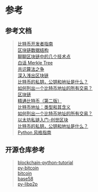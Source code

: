 # 参考

## 参考文档

>[比特币开发者指南](https://bitcoin.org/zh_CN/developer-documentation)  
>[区块链数据结构](https://www.jianshu.com/p/9e2258b4c6c2)  
>[聊聊区块链中的几个技术点](https://paper.seebug.org/1110/)  
>[白话 Merkle Tree](https://www.jianshu.com/p/458e5890662f)  
>[共识算法之争](https://www.cnblogs.com/X-knight/p/9157814.html)  
>[深入浅出区块链](https://learnblockchain.cn/)  
>[比特币的私钥，公钥和地址是什么？](https://www.jianshu.com/p/af6328cc693e)  
>[如何列出一个比特币地址的所有交易？](http://blog.hubwiz.com/2019/04/26/btc-list-addr-tx/)  
>[区块链](https://www.zhihu.com/topic/19901773/intro)  
>[精通比特币（第二版）](http://v1.8btc.com/books/834/masterbitcoin2cn/_book/)  
>[比特币地址：类型和其含义](https://changelly.com/blog/zh-hans/bitcoin-addresses-types-and-meaning/)  
>[如何列出一个比特币地址的所有交易？](http://blog.hubwiz.com/2019/04/26/btc-list-addr-tx/)  
>[以太坊私链入门-创世区块](http://www.netkiller.cn/blockchain/ethereum/genesis.json.html)  
>[比特币的私钥，公钥和地址是什么？](https://www.jianshu.com/p/af6328cc693e)  
>[Python 风格指南](https://zh-google-styleguide.readthedocs.io/en/latest/google-python-styleguide/contents/)  

## 开源仓库参考

>[blockchain-python-tutorial](https://github.com/adilmoujahid/blockchain-python-tutorial)  
>[py-bitcoin](https://github.com/csunny/py-bitcoin)  
>[bitcoin](https://github.com/bitcoin/bitcoin)  
>[base58](https://github.com/keis/base58)  
>[py-libp2p](https://github.com/libp2p/py-libp2p)  

